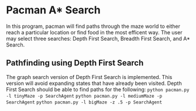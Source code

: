 # Pacman A* Search
In this program, pacman will find paths through the maze world to either reach a particular location or find food in the most efficent way. The user may select three searches: Depth First Search, Breadth First Search, and A* Search.

## Pathfinding using Depth First Search
The graph search version of Depth First Search is implemented. This version will avoid expanding states that have already been visited.
Depth First Search should be able to find paths for the following:
```python pacman.py -l tinyMaze -p SearchAgent```
```python pacman.py -l mediumMaze -p SearchAgent```
```python pacman.py -l bigMaze -z .5 -p SearchAgent```

